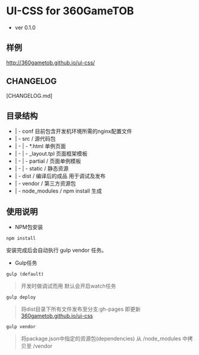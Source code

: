 # UI-CSS for 360GameTOB

- ver 0.1.0

## 样例
http://360gametob.github.io/ui-css/

## CHANGELOG

[CHANGELOG.md]

## 目录结构
* | - conf  目前包含开发机环境所需的nginx配置文件
* | - src / 源代码包
* | -  | -  *.html 单例页面
* | -  | -  _layout.tpl 页面框架模板
* | -  | -  partial /  页面单例模板
* | -  | -  static  /  静态资源
* | - dist / 编译后的成品 用于调试及发布
* | - vendor / 第三方资源包
* | - node_modules / npm install 生成


## 使用说明

- NPM包安装

````
npm install
````
安装完成后会自动执行 gulp vendor 任务。

- Gulp任务
````
gulp (default)
```` 
>开发时做调试而用 默认会开启watch任务

````
gulp deploy
```` 
> 将dist目录下所有文件发布至分支:gh-pages 即更新 [360gametob.github.io/ui-css](http://360gametob.github.io/ui-css/)

````
gulp vendor
```` 
> 将package.json中指定的资源包(dependencies) 从 /node_modules 中拷贝至 /vendor